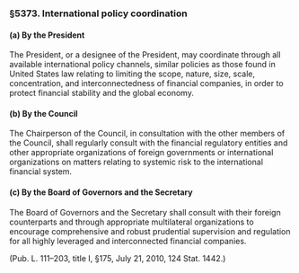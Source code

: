 ### §5373. International policy coordination ###

#### (a) By the President ####

The President, or a designee of the President, may coordinate through all available international policy channels, similar policies as those found in United States law relating to limiting the scope, nature, size, scale, concentration, and interconnectedness of financial companies, in order to protect financial stability and the global economy.

#### (b) By the Council ####

The Chairperson of the Council, in consultation with the other members of the Council, shall regularly consult with the financial regulatory entities and other appropriate organizations of foreign governments or international organizations on matters relating to systemic risk to the international financial system.

#### (c) By the Board of Governors and the Secretary ####

The Board of Governors and the Secretary shall consult with their foreign counterparts and through appropriate multilateral organizations to encourage comprehensive and robust prudential supervision and regulation for all highly leveraged and interconnected financial companies.

(Pub. L. 111–203, title I, §175, July 21, 2010, 124 Stat. 1442.)
